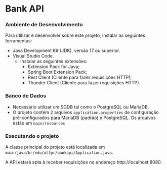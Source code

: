 # Bank API

### Ambiente de Desenvolvimento

Para utilizar e desenvolver sobre este projeto, instalar as seguintes ferramentas:

 - Java Development Kit (JDK), versão 17 ou superior.
 - Visual Studio Code.
   - Instalar as seguintes extensões:
     - Extension Pack for Java;
     - Spring Boot Extension Pack;
     - Rest Client (Cliente para fazer requisições HTTP);
     - Thunder Client (Cliente para fazer requisições HTTP).

### Banco de Dados

 - Necessário utilizar um SGDB tal como o PostgreSQL ou MariaDB. 
 - O projeto contém 2 arquivos <code>application.properties</code> de configuração pré-configurados para MariaDB (padrão) e PostgreSQL. Os arquivos estão em <code>main/resources</code>

### Executando o projeto

A classe principal do projeto está localizada em <code>main/java/br/edu/utfpr/bankapi/Application.java</code>.

A API estará apta à receber requisições no endereço http://localhost:8080.
